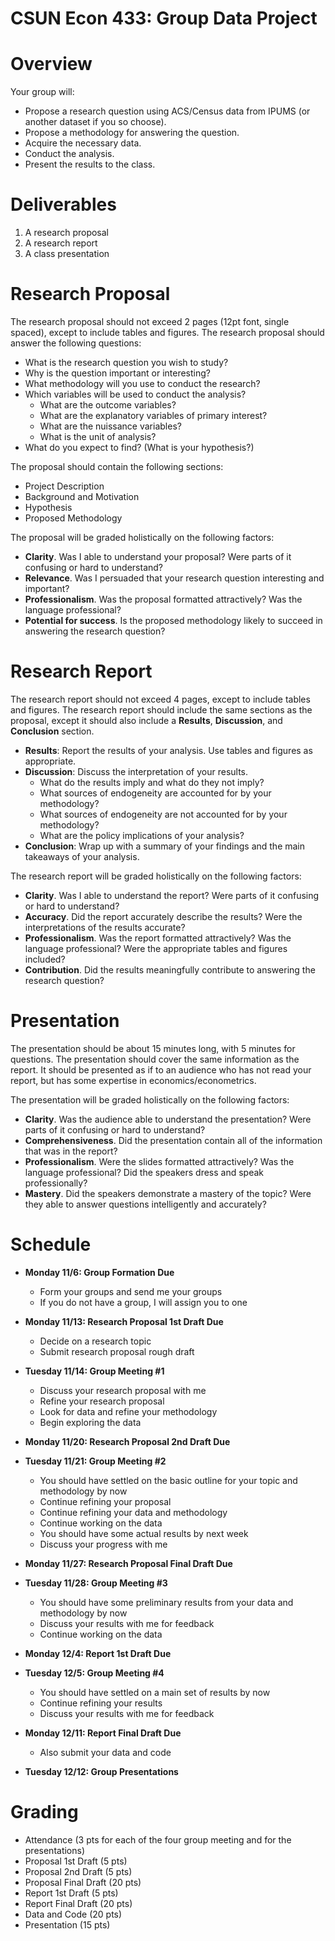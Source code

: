 # CSUN Econ 433: Group Data Project

# Overview

Your group will:

- Propose a research question using ACS/Census data from IPUMS (or another dataset if you so choose).
- Propose a methodology for answering the question.
- Acquire the necessary data.
- Conduct the analysis.
- Present the results to the class.

# Deliverables

1. A research proposal
2. A research report
3. A class presentation

# Research Proposal

The research proposal should not exceed 2 pages (12pt font, single spaced), except to include tables and figures. The research proposal should answer the following questions:

- What is the research question you wish to study?
- Why is the question important or interesting?
- What methodology will you use to conduct the research?
- Which variables will be used to conduct the analysis?
  - What are the outcome variables?
  - What are the explanatory variables of primary interest?
  - What are the nuissance variables?
  - What is the unit of analysis?
- What do you expect to find? (What is your hypothesis?)

The proposal should contain the following sections:

- Project Description
- Background and Motivation
- Hypothesis
- Proposed Methodology

The proposal will be graded holistically on the following factors:

- **Clarity**. Was I able to understand your proposal? Were parts of it confusing or hard to understand?
- **Relevance**. Was I persuaded that your research question interesting and important?
- **Professionalism**. Was the proposal formatted attractively? Was the language professional? 
- **Potential for success**. Is the proposed methodology likely to succeed in answering the research question?


# Research Report

The research report should not exceed 4 pages, except to include tables and figures. The research report should include the same sections as the proposal, except it should also include a **Results**, **Discussion**, and **Conclusion** section.

- **Results**: Report the results of your analysis. Use tables and figures as appropriate.
- **Discussion**: Discuss the interpretation of your results. 
  - What do the results imply and what do they not imply?
  - What sources of endogeneity are accounted for by your methodology?
  - What sources of endogeneity are not accounted for by your methodology?
  - What are the policy implications of your analysis?
- **Conclusion**: Wrap up with a summary of your findings and the main takeaways of your analysis.

The research report will be graded holistically on the following factors:

- **Clarity**. Was I able to understand the report? Were parts of it confusing or hard to understand?
- **Accuracy**. Did the report accurately describe the results? Were the interpretations of the results accurate?
- **Professionalism**. Was the report formatted attractively? Was the language professional? Were the appropriate tables and figures included?
- **Contribution**. Did the results meaningfully contribute to answering the research question? 

# Presentation

The presentation should be about 15 minutes long, with 5 minutes for questions. The presentation should cover the same information as the report. It should be presented as if to an audience who has not read your report, but has some expertise in economics/econometrics.

The presentation will be graded holistically on the following factors:

- **Clarity**. Was the audience able to understand the presentation? Were parts of it confusing or hard to understand?
- **Comprehensiveness**. Did the presentation contain all of the information that was in the report?
- **Professionalism**. Were the slides formatted attractively? Was the language professional? Did the speakers dress and speak professionally?
- **Mastery**. Did the speakers demonstrate a mastery of the topic? Were they able to answer questions intelligently and accurately? 


# Schedule

- **Monday 11/6: Group Formation Due**
  - Form your groups and send me your groups
  - If you do not have a group, I will assign you to one

- **Monday 11/13: Research Proposal 1st Draft Due**
  - Decide on a research topic
  - Submit research proposal rough draft

- **Tuesday 11/14: Group Meeting #1**
  - Discuss your research proposal with me
  - Refine your research proposal
  - Look for data and refine your methodology
  - Begin exploring the data 

- **Monday 11/20: Research Proposal 2nd Draft Due**

- **Tuesday 11/21: Group Meeting #2**
  - You should have settled on the basic outline for your topic and methodology by now
  - Continue refining your proposal
  - Continue refining your data and methodology
  - Continue working on the data
  - You should have some actual results by next week
  - Discuss your progress with me

- **Monday 11/27: Research Proposal Final Draft Due**

- **Tuesday 11/28: Group Meeting #3**
  - You should have some preliminary results from your data and methodology by now
  - Discuss your results with me for feedback
  - Continue working on the data
  
- **Monday 12/4: Report 1st Draft Due**

- **Tuesday 12/5: Group Meeting #4**
  - You should have settled on a main set of results by now
  - Continue refining your results
  - Discuss your results with me for feedback
  
- **Monday 12/11: Report Final Draft Due**
  - Also submit your data and code

- **Tuesday 12/12: Group Presentations**

# Grading

- Attendance (3 pts for each of the four group meeting and for the presentations)
- Proposal 1st Draft (5 pts)
- Proposal 2nd Draft (5 pts)
- Proposal Final Draft (20 pts)
- Report 1st Draft (5 pts)
- Report Final Draft (20 pts)
- Data and Code (20 pts)
- Presentation (15 pts)
